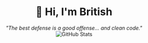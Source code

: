 # <div align="center">👋 Hi, I'm British</div>
<div align="center">
  <i>"The best defense is a good offense... and clean code."</i>
</div>
<div align="center">
  <img src="https://github-readme-stats.vercel.app/api?username=AnonymousDude10&show_icons=true&theme=tokyonight&hide_border=true&bg_color=0d1117" alt="GitHub Stats" />
</div>

